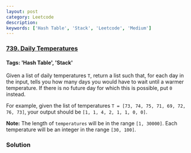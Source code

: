 ```yaml
---
layout: post
category: Leetcode
description: 
keywords: ['Hash Table', 'Stack', 'Leetcode', 'Medium']
---
```

### [739. Daily Temperatures](https://leetcode.com/problems/daily-temperatures)

#### Tags: 'Hash Table', 'Stack'

<div class="content__u3I1 question-content__JfgR"><div><p>
Given a list of daily temperatures <code>T</code>, return a list such that, for each day in the input, tells you how many days you would have to wait until a warmer temperature.  If there is no future day for which this is possible, put <code>0</code> instead.
</p><p>
For example, given the list of temperatures <code>T = [73, 74, 75, 71, 69, 72, 76, 73]</code>, your output should be <code>[1, 1, 4, 2, 1, 1, 0, 0]</code>.
</p>
<p><b>Note:</b>
The length of <code>temperatures</code> will be in the range <code>[1, 30000]</code>.
Each temperature will be an integer in the range <code>[30, 100]</code>.
</p></div></div>

### Solution
